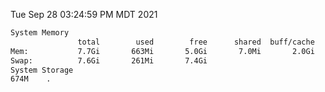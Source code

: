 Tue Sep 28 03:24:59 PM MDT 2021
```bash
System Memory
               total        used        free      shared  buff/cache   available
Mem:           7.7Gi       663Mi       5.0Gi       7.0Mi       2.0Gi       6.7Gi
Swap:          7.6Gi       261Mi       7.4Gi
System Storage
674M	.
```
